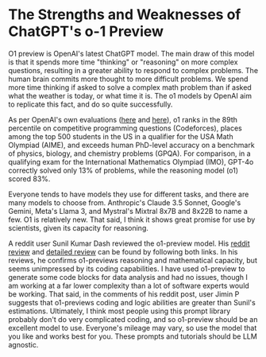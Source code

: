 # The Strengths and Weaknesses of ChatGPT's o-1 Preview

O1 preview is OpenAI's latest ChatGPT model. The main draw of this model is that it spends more time "thinking" or "reasoning" on more complex questions, resulting in a greater ability to respond to complex problems.
The human brain commits more thought to more difficult problems. We spend more time thinking if asked to solve a complex math problem than if asked what the weather is today, or what time it is. The o1 models by OpenAI
aim to replicate this fact, and do so quite successfully.

As per OpenAI's own evaluations ([here](https://openai.com/index/introducing-openai-o1-preview/) and [here](https://openai.com/index/learning-to-reason-with-llms/)), o1 ranks in the 89th percentile on competitive programming questions (Codeforces), places among the top 500 students in the US in a qualifier for the USA Math Olympiad (AIME), 
and exceeds human PhD-level accuracy on a benchmark of physics, biology, and chemistry problems (GPQA). For comparison, in a qualifying exam for the International Mathematics Olympiad (IMO),
GPT-4o correctly solved only 13% of problems, while the reasoning model (o1) scored 83%.

Everyone tends to have models they use for different tasks, and there are many models to choose from. Anthropic's Claude 3.5 Sonnet, Google's Gemini, Meta's Llama 3, and Mystral's Mixtral 8x7B and 8x22B to name a few.
O1 is relatively new. That said, I think it shows great promise for use by scientists, given its capacity for reasoning.

A reddit user Sunil Kumar Dash reviewed the o1-preview model. His [reddit review](https://www.reddit.com/r/LocalLLaMA/comments/1ficb0z/o1preview_a_model_great_at_math_and_reasonong/) and [detailed review](https://composio.dev/blog/openai-o1-preview-a-detailed-analysis/) can be found by following both links. In his reviews, he confirms o1-previews reasoning and mathematical capacity, 
but seems unimpressed by its coding capabilities. I have used o1-preview to generate some code blocks for data analysis and had no issues, though I am working at a far lower complexity than a lot of software
experts would be working. That said, in the comments of his reddit post, user Jimin P suggests that o1-previews coding and logic abilities are greater than Sunil's estimations. Ultimately, I think most people using
this prompt library probably don't do very complicated coding, and so o1-preview should be an excellent model to use. Everyone's mileage may vary, so use the model that you like and works best for you. These
prompts and tutorials should be LLM agnostic.
